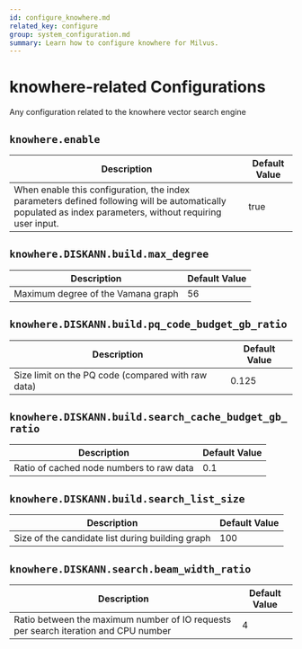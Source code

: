 ```yaml
---
id: configure_knowhere.md
related_key: configure
group: system_configuration.md
summary: Learn how to configure knowhere for Milvus.
---
```


# knowhere-related Configurations

Any configuration related to the knowhere vector search engine

## `knowhere.enable`

<table id="knowhere.enable">
  <thead>
    <tr>
      <th class="width80">Description</th>
      <th class="width20">Default Value</th> 
    </tr>
  </thead>
  <tbody>
    <tr>
      <td>        When enable this configuration, the index parameters defined following will be automatically populated as index parameters, without requiring user input.      </td>
      <td>true</td>
    </tr>
  </tbody>
</table>


## `knowhere.DISKANN.build.max_degree`

<table id="knowhere.DISKANN.build.max_degree">
  <thead>
    <tr>
      <th class="width80">Description</th>
      <th class="width20">Default Value</th> 
    </tr>
  </thead>
  <tbody>
    <tr>
      <td>        Maximum degree of the Vamana graph      </td>
      <td>56</td>
    </tr>
  </tbody>
</table>


## `knowhere.DISKANN.build.pq_code_budget_gb_ratio`

<table id="knowhere.DISKANN.build.pq_code_budget_gb_ratio">
  <thead>
    <tr>
      <th class="width80">Description</th>
      <th class="width20">Default Value</th> 
    </tr>
  </thead>
  <tbody>
    <tr>
      <td>        Size limit on the PQ code (compared with raw data)      </td>
      <td>0.125</td>
    </tr>
  </tbody>
</table>


## `knowhere.DISKANN.build.search_cache_budget_gb_ratio`

<table id="knowhere.DISKANN.build.search_cache_budget_gb_ratio">
  <thead>
    <tr>
      <th class="width80">Description</th>
      <th class="width20">Default Value</th> 
    </tr>
  </thead>
  <tbody>
    <tr>
      <td>        Ratio of cached node numbers to raw data      </td>
      <td>0.1</td>
    </tr>
  </tbody>
</table>


## `knowhere.DISKANN.build.search_list_size`

<table id="knowhere.DISKANN.build.search_list_size">
  <thead>
    <tr>
      <th class="width80">Description</th>
      <th class="width20">Default Value</th> 
    </tr>
  </thead>
  <tbody>
    <tr>
      <td>        Size of the candidate list during building graph      </td>
      <td>100</td>
    </tr>
  </tbody>
</table>


## `knowhere.DISKANN.search.beam_width_ratio`

<table id="knowhere.DISKANN.search.beam_width_ratio">
  <thead>
    <tr>
      <th class="width80">Description</th>
      <th class="width20">Default Value</th> 
    </tr>
  </thead>
  <tbody>
    <tr>
      <td>        Ratio between the maximum number of IO requests per search iteration and CPU number      </td>
      <td>4</td>
    </tr>
  </tbody>
</table>


